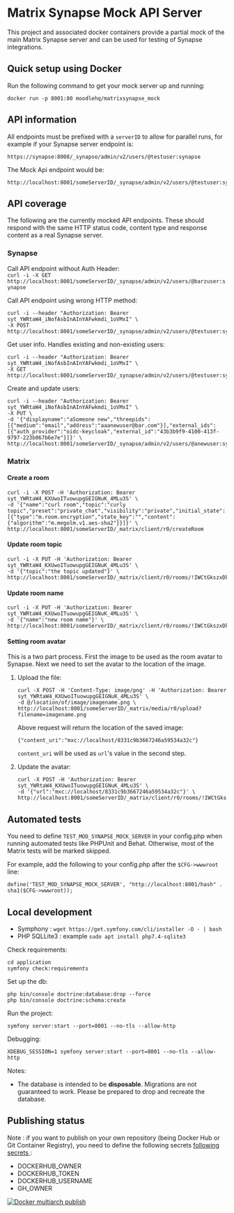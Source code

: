 # Matrix Synapse Mock API Server

This project and associated docker containers provide a partial mock of the main Matrix Synapse server and can be used for
testing of Synapse integrations.

## Quick setup using Docker
Run the following command to get your mock server up and running:
   ```
   docker run -p 8001:80 moodlehq/matrixsynapse_mock
   ```

## API information
All endpoints must be prefixed with a `serverID` to allow for parallel runs, for example if your Synapse server endpoint is:

```
https://synapse:8008/_synapse/admin/v2/users/@testuser:synapse
```

The Mock Api endpoint would be:

```
http://localhost:8001/someServerID/_synapse/admin/v2/users/@testuser:synapse
```

## API coverage
The following are the currently mocked API endpoints. These should respond with the same HTTP status code, content type and response content as a real Synapse server.

### Synapse
Call API endpoint without Auth Header:<br/>
`curl -i -X GET http://localhost:8001/someServerID/_synapse/admin/v2/users/@barzuser:synapse`

Call API endpoint using wrong HTTP method:
```
curl -i --header "Authorization: Bearer syt_YWRtaW4_iNofAsbInAInYAFwkmdi_1oVMxI" \
-X POST http://localhost:8001/someServerID/_synapse/admin/v2/users/@testuser:synapse`
```

Get user info. Handles existing and non-existing users:
```
curl -i --header "Authorization: Bearer syt_YWRtaW4_iNofAsbInAInYAFwkmdi_1oVMxI" \
-X GET http://localhost:8001/someServerID/_synapse/admin/v2/users/@testuser:synapse
```

Create and update users:
```
curl -i --header "Authorization: Bearer syt_YWRtaW4_iNofAsbInAInYAFwkmdi_1oVMxI" \
-X PUT \
-d '{"displayname":"aSomeone new","threepids":[{"medium":"email","address":"aaanewuser@bar.com"}],"external_ids":[{"auth_provider":"oidc-keycloak","external_id":"43b3b9f9-4100-413f-9797-223b067b6e7e"}]}' \
http://localhost:8001/someServerID/_synapse/admin/v2/users/@anewuser:synapse
```

### Matrix
#### Create a room
```
curl -i -X POST -H 'Authorization: Bearer syt_YWRtaW4_KXUwoITuowupgGEIGNuK_4MLu3S' \
-d '{"name":"curl room","topic":"curly topic","preset":"private_chat","visibility":"private","initial_state":[{"type":"m.room.encryption","state_key":"","content":{"algorithm":"m.megolm.v1.aes-sha2"}}]}' \
http://localhost:8001/someServerID/_matrix/client/r0/createRoom
```

#### Update room topic
```
curl -i -X PUT -H 'Authorization: Bearer syt_YWRtaW4_KXUwoITuowupgGEIGNuK_4MLu3S' \
-d '{"topic":"the topic updated"}' \
http://localhost:8001/someServerID/_matrix/client/r0/rooms/!IWCtGkszxDkBUrIsGg%3Asynapse/state/m.room.topic
```

#### Update room name
```
curl -i -X PUT -H 'Authorization: Bearer syt_YWRtaW4_KXUwoITuowupgGEIGNuK_4MLu3S' \
-d '{"name":"new room name"}' \
http://localhost:8001/someServerID/_matrix/client/r0/rooms/!IWCtGkszxDkBUrIsGg%3Asynapse/state/m.room.name
```

#### Setting room avatar
This is a two part process. First the image to be used as the room avatar to Synapse. Next we need to set the avatar to the location of the image.

1. Upload the file:
    ```
    curl -X POST -H 'Content-Type: image/png' -H 'Authorization: Bearer syt_YWRtaW4_KXUwoITuowupgGEIGNuK_4MLu3S' \
    -d @/location/of/image/imagename.png \
    http://localhost:8001/someServerID/_matrix/media/r0/upload?filename=imagename.png
    ```
    Above request will return the location of the saved image:
    ```
    {"content_uri":"mxc://localhost/8331c9b3667246a59534a32c"}
    ```
    `content_uri` will be used as `url`'s value in the second step.

2. Update the avatar:
    ```
    curl -X POST -H 'Authorization: Bearer syt_YWRtaW4_KXUwoITuowupgGEIGNuK_4MLu3S' \
    -d '{"url":"mxc://localhost/8331c9b3667246a59534a32c"}' \
    http://localhost:8001/someServerID/_matrix/client/r0/rooms/!IWCtGkszxDkBUrIsGg%3Asynapse/state/m.room.avatar
    ```

## Automated tests
You need to define `TEST_MOD_SYNAPSE_MOCK_SERVER` in your config.php when running automated tests like PHPUnit and Behat.
Otherwise, most of the Matrix tests will be marked skipped.

For example, add the following to your config.php after the `$CFG->wwwroot` line:
   ```
   define('TEST_MOD_SYNAPSE_MOCK_SERVER', "http://localhost:8001/hash" . sha1($CFG->wwwroot));
   ```

## Local development

* Symphony : `wget https://get.symfony.com/cli/installer -O - | bash`
* PHP SQLLite3 : example `sudo apt install php7.4-sqlite3`


Check requirements:

    cd application
    symfony check:requirements

Set up the db:

    php bin/console doctrine:database:drop --force
    php bin/console doctrine:schema:create

Run the project:

    symfony server:start --port=8001 --no-tls --allow-http

Debugging:

    XDEBUG_SESSION=1 symfony server:start --port=8001 --no-tls --allow-http

Notes:

* The database is intended to be **disposable**. Migrations are not guaranteed to work. Please be prepared to drop and
  recreate the database.


## Publishing status

Note : if you want to publish on your own repository (being Docker Hub or Git Container Registry), you need to define the
following secrets [following secrets ](https://docs.github.com/en/actions/security-guides/encrypted-secrets):
* DOCKERHUB_OWNER
* DOCKERHUB_TOKEN
* DOCKERHUB_USERNAME
* GH_OWNER

[![Docker multiarch publish](https://github.com/moodlehq/matrixsynapse_mock/actions/workflows/build_and_publish.yml/badge.svg)](https://github.com/moodlehq/matrixsynapse_mock/actions/workflows/build_and_publish.yml)
